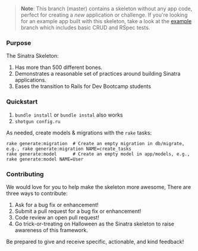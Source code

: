 > **Note**: This branch (master) contains a skeleton without any app code, perfect for creating a _new_ application or challenge. If you're looking for an example app built with this skeleton, take a look at the [example](/../..//tree/example) branch which includes basic CRUD and RSpec tests.

### Purpose
The Sinatra Skeleton:

1. Has more than 500 different bones.
2. Demonstrates a reasonable set of practices around building Sinatra applications.
3. Eases the transition to Rails for Dev Bootcamp students

### Quickstart

1.  `bundle install` or `bundle instal` also works
2.  `shotgun config.ru`

As needed, create models & migrations with the `rake` tasks:

```
rake generate:migration  # Create an empty migration in db/migrate, e.g., rake generate:migration NAME=create_tasks
rake generate:model      # Create an empty model in app/models, e.g., rake generate:model NAME=User
```

### Contributing

We would love for you to help make the skeleton more awesome, There are three ways to contribute:

1. Ask for a bug fix or enhancement!
2. Submit a pull request for a bug fix or enhancement!
3. Code review an open pull request!
4. Go trick-or-treating on Halloween as the Sinatra skeleton to raise awareness of this framework.

Be prepared to give and receive specific, actionable, and kind feedback!
